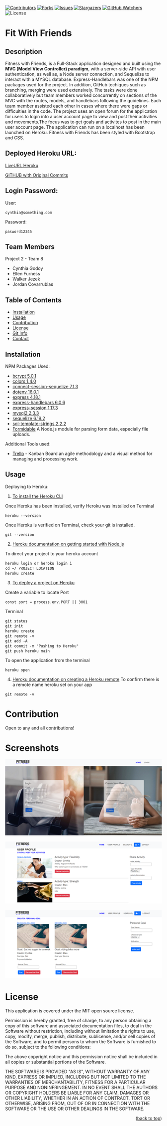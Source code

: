 [![Contributors][contributors-shield]][contributors-url]
[![Forks][forks-shield]][forks-url]
[![Issues][issues-shield]][issues-url]
[![Stargazers][stars-shield]][stars-url]
[![GitHub Watchers][github-watchers]][github-watchers-url]
![License](https://img.shields.io/badge/license-MIT-brightgreen)

# Fit With Friends

## Description
Fitness with Friends, is a Full-Stack application designed and built using the **MVC (Model View Controller) paradigm**, with a server-side API with user authentication, as well as, a Node server connection, and Sequelize to interact with a MYSQL database. Express-Handlebars was one of the NPM packages used for the project. In addition, GitHub techiques such as branching, merging were used extensively. The tasks were done collaboratively but team members worked concurrently on sections of the MVC with the routes, models, and handlebars following the guidelines. Each team member assisted each other in cases where there were gaps or difficulties in the code. The project uses an open forum for the application for users to login into a user account page to view and post their activities and movements.The focus was to get goals and activites to post in the main user account page. The application can run on a localhost has been launched on Heroku. Fitness with Friends has been styled with Bootstrap and CSS.

## Deployed Heroku URL:
[LiveURL Heroku](https://fitwithfriends-app.herokuapp.com/)

[GITHUB with Original Commits](https://github.com/AuraFly/Fit_With_Friends.git)

## Login Password:
User: 
```
cynthia@something.com
```
Password:
```
pasword12345
```

## Team Members
Project 2 - Team 8
- Cynthia Godoy
- Ellen Furness
- Walker Jezek
- Jordan Covarrubias

## Table of Contents
  - [Installation](#installation)
  - [Usage](#usage)
  - [Contribution](#contribution)
  - [License](#license)
  - [Git Info](#git-info)
  - [Contact](#contact-me)

## Installation 
NPM Packages Used:
- [bcrypt 5.0.1](https://www.npmjs.com/package/bcrypt)
- [colors 1.4.0](https://www.npmjs.com/package/colors)
- [connect-session-sequelize 7.1.3](https://www.npmjs.com/package/connect-session-sequelize)
- [dotenv 16.0.1](https://www.npmjs.com/package/dotenv)
- [express 4.18.1](https://expressjs.com/)
- [express-handlebars 6.0.6](https://www.npmjs.com/package/express-handlebars)
- [express-session 1.17.3](https://www.npmjs.com/package/express-session)
- [mysql2 2.3.3](https://www.npmjs.com/package/mysql2)
- [sequelize 6.19.2](https://sequelize.org/docs/v6/getting-started/)
- [sql-template-strings 2.2.2](https://www.npmjs.com/package/sql-template-strings)
- [Formidable](https://formidable.com/) A Node.js module for parsing form data, especially file uploads.

Additional Tools used:
- [Trello](https://trello.com/en-US) - Kanban Board an agile methodology and a visual method for managing and processing work.

## Usage
Deploying to Heroku:
1. [To install the Heroku CLI](https://coding-boot-camp.github.io/full-stack/heroku/how-to-install-the-heroku-cli)

Once Heroku has been installed, verify Heroku was installed on Terminal
```
heroku --version
```

Once Heroku is verified on Terminal, check your git is installed.
```
git --version
```

2. [Heroku documentation on getting started with Node.js](https://devcenter.heroku.com/articles/getting-started-with-nodejs?singlepage=true)

To direct your project to your heroku account
```
heroku login or heroku login i
cd ~/ PROJECT LOCATION
heroku create
```

3. [To deploy a project on Heroku](https://coding-boot-camp.github.io/full-stack/heroku/heroku-deployment-guide)

Create a variable to locate Port
```
const port = process.env.PORT || 3001
```

Terminal
```
git status
git init
heroku create
git remote -v
git add -A
git commit -m "Pushing to Heroku"
git push heroku main
```

To open the application from the terminal
```
heroku open
```

4. [Heroku documentation on creating a Heroku remote](https://devcenter.heroku.com/articles/git#creating-a-heroku-remote)
To confirm there is a remote name heroku set on your app
```
git remote -v
```

# Contribution
Open to any and all contributions!

# Screenshots
![](/public/images/Screenshot.PNG)
</br></br>
![](/public/images/Screenshot3.PNG)
</br></br>
![](/public/images/Screenshot4.PNG)

# License
This application is covered under the MIT open source license.

Permission is hereby granted, free of charge, to any person obtaining a copy of this software and associated documentation files, to deal in the Software without restriction, including without limitation the rights to use, copy, modify, merge, publish, distribute, sublicense, and/or sell copies of the Software, and to permit persons to whom the Software is furnished to do so, subject to the following conditions:

The above copyright notice and this permission notice shall be included in all copies or substantial portions of the Software.

THE SOFTWARE IS PROVIDED "AS IS", WITHOUT WARRANTY OF ANY KIND, EXPRESS OR IMPLIED, INCLUDING BUT NOT LIMITED TO THE WARRANTIES OF MERCHANTABILITY, FITNESS FOR A PARTICULAR PURPOSE AND NONINFRINGEMENT. IN NO EVENT SHALL THE AUTHORS OR COPYRIGHT HOLDERS BE LIABLE FOR ANY CLAIM, DAMAGES OR OTHER LIABILITY, WHETHER IN AN ACTION OF CONTRACT, TORT OR OTHERWISE, ARISING FROM, OUT OF OR IN CONNECTION WITH THE SOFTWARE OR THE USE OR OTHER DEALINGS IN THE SOFTWARE.

<p align="right">(<a href="#top">back to top</a>)</p>

<!-- MARKDOWN LINKS & IMAGES -->
<!-- https://www.markdownguide.org/basic-syntax/#reference-style-links -->

[contributors-shield]: https://img.shields.io/github/contributors/AuraFly/Fit_With_Friends.svg?style=for-the-badge
[contributors-url]: https://github.com/AuraFly/Fit_With_Friends/graphs/contributors

[forks-shield]: https://img.shields.io/github/forks/AuraFly/Fit_With_Friends.svg?style=for-the-badge
[forks-url]: https://github.com/AuraFly/Fit_With_Friends/network/members

[stars-shield]: https://img.shields.io/github/stars/AuraFly/Fit_With_Friends?style=social
[stars-url]: https://github.com/AuraFly/Fit_With_Friends/stargazers

[issues-shield]: https://img.shields.io/github/issues/AuraFly/Fit_With_Friends.svg?style=for-the-badge
[issues-url]: https://github.com/AuraFly/Fit_With_Friends/issues

[github-watchers]: https://img.shields.io/github/watchers/AuraFly/Fit_With_Friends?style=social
[github-watchers-url]: https://github.com/AuraFly/Fit_With_Friends/watchers
